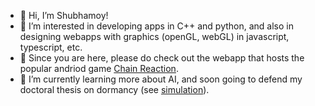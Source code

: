 - 👋 Hi, I’m Shubhamoy!
- 👀 I’m interested in developing apps in C++ and python, and also in designing webapps with graphics (openGL, webGL) in javascript, typescript, etc.
- 👀 Since you are here, please do check out the webapp that hosts the popular andriod game [Chain Reaction](https://chainserver.pythonanywhere.com).
- 🌱 I’m currently learning more about AI, and soon going to defend my doctoral thesis on dormancy (see [simulation](https://chainserver.pythonanywhere.com/hiv-dormancy)).

<!---
chainreaction9/chainreaction9 is a ✨ special ✨ repository because its `README.md` (this file) appears on your GitHub profile.
You can click the Preview link to take a look at your changes.
--->
